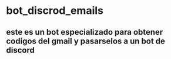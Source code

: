 # bot_discrod_emails
## este es un bot especializado para obtener codigos del gmail y pasarselos a un bot de discord